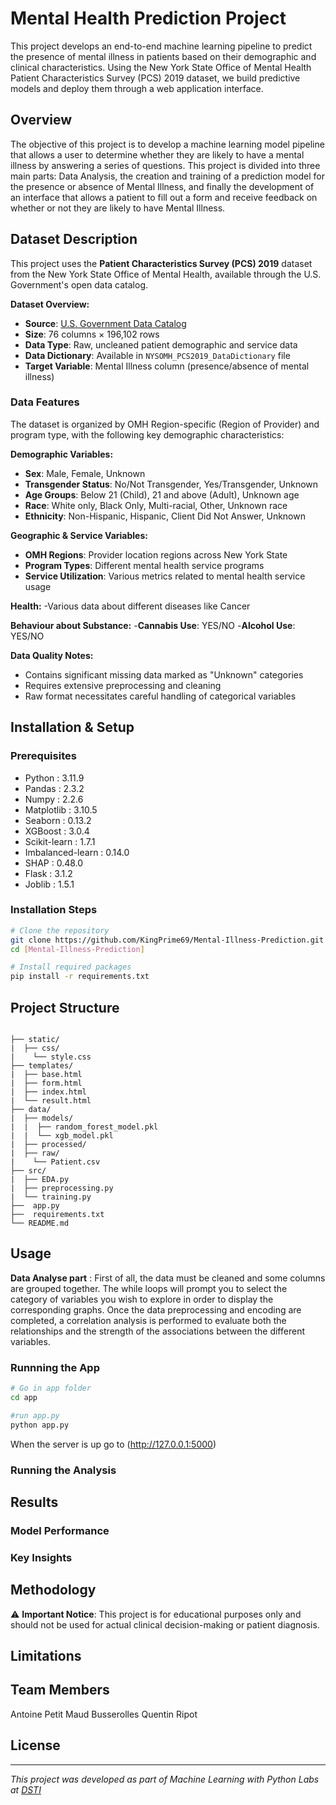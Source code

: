 # Mental Health Prediction Project

This project develops an end-to-end machine learning pipeline to predict the presence of mental illness in patients based on their demographic and clinical characteristics. 
Using the New York State Office of Mental Health Patient Characteristics Survey (PCS) 2019 dataset, we build predictive models and deploy them through a web application interface.

## Overview
The objective of this project is to develop a machine learning model pipeline that allows a user to determine whether they are likely to have a mental illness by answering a series of questions.
This project is divided into three main parts: Data Analysis, the creation and training of a prediction model for the presence or absence of Mental Illness, and finally the development of an interface that allows a patient to fill out a form and receive feedback on whether or not they are likely to have Mental Illness.
## Dataset Description

This project uses the **Patient Characteristics Survey (PCS) 2019** dataset from the New York State Office of Mental Health, available through the U.S. Government's open data catalog.

**Dataset Overview:**
- **Source**: [U.S. Government Data Catalog](https://catalog.data.gov/dataset/patient-characteristics-survey-pcs-2019)
- **Size**: 76 columns × 196,102 rows
- **Data Type**: Raw, uncleaned patient demographic and service data
- **Data Dictionary**: Available in `NYSOMH_PCS2019_DataDictionary` file
- **Target Variable**: Mental Illness column (presence/absence of mental illness)

### Data Features

The dataset is organized by OMH Region-specific (Region of Provider) and program type, with the following key demographic characteristics:

**Demographic Variables:**
- **Sex**: Male, Female, Unknown
- **Transgender Status**: No/Not Transgender, Yes/Transgender, Unknown  
- **Age Groups**: Below 21 (Child), 21 and above (Adult), Unknown age
- **Race**: White only, Black Only, Multi-racial, Other, Unknown race
- **Ethnicity**: Non-Hispanic, Hispanic, Client Did Not Answer, Unknown

**Geographic & Service Variables:**
- **OMH Regions**: Provider location regions across New York State
- **Program Types**: Different mental health service programs
- **Service Utilization**: Various metrics related to mental health service usage

**Health:**
-Various data about different diseases like Cancer

**Behaviour about Substance:**
-**Cannabis Use**: YES/NO
-**Alcohol Use**: YES/NO

**Data Quality Notes:**
- Contains significant missing data marked as "Unknown" categories
- Requires extensive preprocessing and cleaning
- Raw format necessitates careful handling of categorical variables

## Installation & Setup

### Prerequisites
<!-- Python version, required libraries -->
- Python : 3.11.9
- Pandas : 2.3.2
- Numpy : 2.2.6
- Matplotlib : 3.10.5
- Seaborn : 0.13.2
- XGBoost : 3.0.4
- Scikit-learn : 1.7.1
- Imbalanced-learn : 0.14.0
- SHAP : 0.48.0
- Flask : 3.1.2
- Joblib : 1.5.1

### Installation Steps
<!-- How to clone repo and install dependencies -->

```bash
# Clone the repository
git clone https://github.com/KingPrime69/Mental-Illness-Prediction.git
cd [Mental-Illness-Prediction]

# Install required packages
pip install -r requirements.txt
```

## Project Structure
<!-- Describe the Jupyter notebooks -->
```

├── static/
|  ├── css/
|    └── style.css
├── templates/
|  ├── base.html
|  ├── form.html
|  ├── index.html
|  └── result.html
├── data/
|  ├── models/
|  |  ├── random_forest_model.pkl
|  |  └── xgb_model.pkl
|  ├── processed/
|  ├── raw/
|    └── Patient.csv
├── src/
|  ├── EDA.py
|  ├── preprocessing.py
|  └── training.py
├──  app.py
├──  requirements.txt
└── README.md
```

## Usage
**Data Analyse part** : First of all, the data must be cleaned and some columns are grouped together.
The while loops will prompt you to select the category of variables you wish to explore in order to display the corresponding graphs.
Once the data preprocessing and encoding are completed, a correlation analysis is performed to evaluate both the relationships and the strength of the associations between the different variables.
### Runnning the App
```bash
# Go in app folder
cd app

#run app.py
python app.py
```
When the server is up go to (http://127.0.0.1:5000)

### Running the Analysis

## Results
<!-- Model performance metrics, key findings -->

### Model Performance
<!-- Tables or charts showing accuracy, precision -->

### Key Insights
<!-- Main discoveries from the analysis -->

## Methodology
<!-- Brief explanation of algorithms used and approach -->

⚠️ **Important Notice**: This project is for educational purposes only and should not be used for actual clinical decision-making or patient diagnosis.

## Limitations
<!-- Discuss data limitations, model biases, generalizability issues -->


## Team Members
Antoine Petit
Maud Busserolles
Quentin Ripot

## License
<!-- Specify the license -->

---
*This project was developed as part of Machine Learning with Python Labs at [DSTI](https://dsti.school/fr)*
